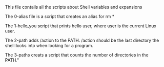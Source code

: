 This file contails all the scripts about Shell variables and expansions

The 0-alias file is a script that creates an alias for rm *


The 1-hello_you script that prints hello user, where user is the current Linux user.

The 2-path adds /action to the PATH. /action should be the last directory the shell looks into when looking for a program.


The 3-paths creats a script that counts the number of directories in the PATH."
 
